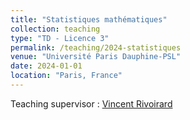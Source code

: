 ```yaml
---
title: "Statistiques mathématiques"
collection: teaching
type: "TD - Licence 3"
permalink: /teaching/2024-statistiques
venue: "Université Paris Dauphine-PSL"
date: 2024-01-01
location: "Paris, France"
---
```


Teaching supervisor : [Vincent Rivoirard](https://www.ceremade.dauphine.fr/~rivoirar/)
